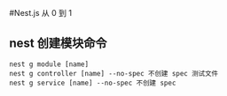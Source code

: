#Nest.js 从 0 到 1

## nest 创建模块命令

```
nest g module [name]
nest g controller [name] --no-spec 不创建 spec 测试文件
nest g service [name] --no-spec 不创建 spec
```
